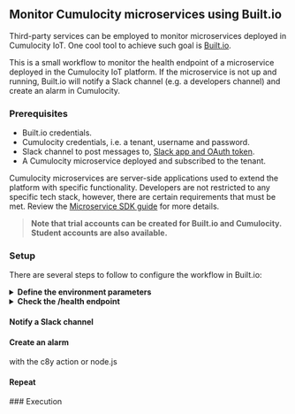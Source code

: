 ## Monitor Cumulocity microservices using Built.io

Third-party services can be employed to monitor microservices deployed in Cumulocity IoT. One cool tool to achieve such goal is [Built.io](https://www.built.io/).

This is a small workflow to monitor the health endpoint of a microservice deployed in the Cumulocity IoT platform. If the microservice is not up and running, Built.io will notify a Slack channel (e.g. a developers channel) and create an alarm in Cumulocity.

### Prerequisites

- Built.io credentials.
- Cumulocity credentials, i.e. a tenant, username and password.
- Slack channel to post messages to, [Slack app and OAuth token](https://slack.dev/node-slack-sdk/getting-started).
- A Cumulocity microservice deployed and subscribed to the tenant.

Cumulocity microservices are server-side applications used to extend the platform with specific functionality. Developers are not restricted to any specific tech stack, however, there are certain requirements that must be met. Review the [Microservice SDK guide](https://cumulocity.com/guides/microservice-sdk/introduction/) for more details.

> **Note that trial accounts can be created for Built.io and Cumulocity.<br>Student accounts are also available.**

### Setup

There are several steps to follow to configure the workflow in Built.io:

<details>
    <summary><b>Define the environment parameters</b></summary>
    <p style="margin:10px 17px">
        Before adding actions to the workflow, the environment parameters shall be specified. Open the Workflow settings and add the following parameters (key/value pairs): username, password, server, microservice, trackerId.

        ![workflow-parameters](/img/workflow-parameters.png)

        These parameters will be used to configure the different actions in the workflow.
    </p>
</details>

<details>
    <summary><b>Check the /health endpoint</b></summary>
    <p></p>
</details>

####

#### Notify a Slack channel

#### Create an alarm

with the c8y action or node.js

#### Repeat

### Execution
